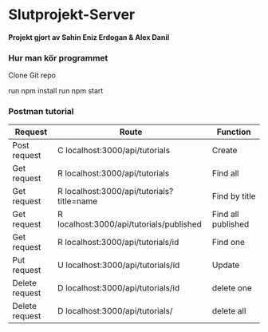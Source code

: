 # Slutprojekt-Server
#### Projekt gjort av Sahin Eniz Erdogan & Alex Danil


### Hur man kör programmet
Clone Git repo

run npm install
run npm start 

### Postman tutorial
Request       | Route                                             | Function          |
------------  |---------------------------------------------------|-------------------|
Post request  |	C	localhost:3000/api/tutorials		                |Create	            |
Get request   | R	localhost:3000/api/tutorials		                |Find all           |
Get request		| R	localhost:3000/api/tutorials?title=name	        |Find by title      |
Get request	  |	R	localhost:3000/api/tutorials/published	        |Find all published	|
Get request 	| R	localhost:3000/api/tutorials/id		              |Find one           |
Put request 	| U	localhost:3000/api/tutorials/id		              |Update             |
Delete request|	D	localhost:3000/api/tutorials/id		              |delete one         |
Delete request|	D	localhost:3000/api/tutorials/		                |delete all         |

